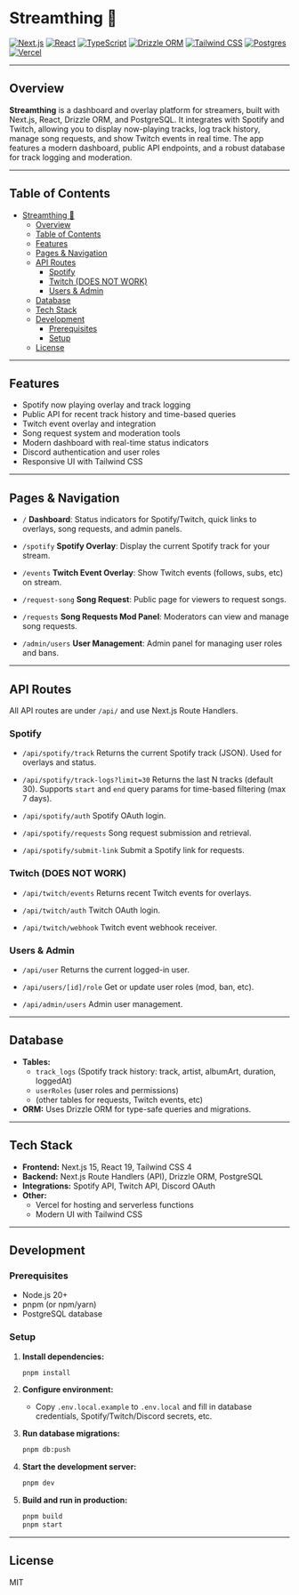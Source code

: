 # Streamthing 🎵

[![Next.js](https://img.shields.io/badge/Next.js-15-blue?logo=nextdotjs)](https://nextjs.org/)
[![React](https://img.shields.io/badge/React-19-blue?logo=react)](https://react.dev/)
[![TypeScript](https://img.shields.io/badge/TypeScript-5.8-blue?logo=typescript)](https://www.typescriptlang.org/)
[![Drizzle ORM](https://img.shields.io/badge/Drizzle%20ORM-0.41-blue?logo=drizzle)](https://orm.drizzle.team/)
[![Tailwind CSS](https://img.shields.io/badge/Tailwind_CSS-4.0-blue?logo=tailwindcss)](https://tailwindcss.com/)
[![Postgres](https://img.shields.io/badge/Postgres-3.4-blue?logo=postgresql)](https://www.postgresql.org/)
[![Vercel](https://img.shields.io/badge/Vercel-Hosting-black?logo=vercel)](https://vercel.com/)

---

## Overview

**Streamthing** is a dashboard and overlay platform for streamers, built with Next.js, React, Drizzle ORM, and PostgreSQL. It integrates with Spotify and Twitch, allowing you to display now-playing tracks, log track history, manage song requests, and show Twitch events in real time. The app features a modern dashboard, public API endpoints, and a robust database for track logging and moderation.

---

## Table of Contents

- [Streamthing 🎵](#streamthing-)
  - [Overview](#overview)
  - [Table of Contents](#table-of-contents)
  - [Features](#features)
  - [Pages \& Navigation](#pages--navigation)
  - [API Routes](#api-routes)
    - [Spotify](#spotify)
    - [Twitch (DOES NOT WORK)](#twitch-does-not-work)
    - [Users \& Admin](#users--admin)
  - [Database](#database)
  - [Tech Stack](#tech-stack)
  - [Development](#development)
    - [Prerequisites](#prerequisites)
    - [Setup](#setup)
  - [License](#license)

---

## Features

- Spotify now playing overlay and track logging
- Public API for recent track history and time-based queries
- Twitch event overlay and integration
- Song request system and moderation tools
- Modern dashboard with real-time status indicators
- Discord authentication and user roles
- Responsive UI with Tailwind CSS

---

## Pages & Navigation

- `/`
  **Dashboard**: Status indicators for Spotify/Twitch, quick links to overlays, song requests, and admin panels.

- `/spotify`
  **Spotify Overlay**: Display the current Spotify track for your stream.

- `/events`
  **Twitch Event Overlay**: Show Twitch events (follows, subs, etc) on stream.

- `/request-song`
  **Song Request**: Public page for viewers to request songs.

- `/requests`
  **Song Requests Mod Panel**: Moderators can view and manage song requests.

- `/admin/users`
  **User Management**: Admin panel for managing user roles and bans.

---

## API Routes

All API routes are under `/api/` and use Next.js Route Handlers.

### Spotify

- `/api/spotify/track`
  Returns the current Spotify track (JSON). Used for overlays and status.

- `/api/spotify/track-logs?limit=30`
  Returns the last N tracks (default 30). Supports `start` and `end` query params for time-based filtering (max 7 days).

- `/api/spotify/auth`
  Spotify OAuth login.

- `/api/spotify/requests`
  Song request submission and retrieval.

- `/api/spotify/submit-link`
  Submit a Spotify link for requests.

### Twitch (DOES NOT WORK)

- `/api/twitch/events`
  Returns recent Twitch events for overlays.

- `/api/twitch/auth`
  Twitch OAuth login.

- `/api/twitch/webhook`
  Twitch event webhook receiver.

### Users & Admin

- `/api/user`
  Returns the current logged-in user.

- `/api/users/[id]/role`
  Get or update user roles (mod, ban, etc).

- `/api/admin/users`
  Admin user management.

---

## Database

- **Tables:**
  - `track_logs` (Spotify track history: track, artist, albumArt, duration, loggedAt)
  - `userRoles` (user roles and permissions)
  - (other tables for requests, Twitch events, etc)
- **ORM:**
  Uses Drizzle ORM for type-safe queries and migrations.

---

## Tech Stack

- **Frontend:** Next.js 15, React 19, Tailwind CSS 4
- **Backend:** Next.js Route Handlers (API), Drizzle ORM, PostgreSQL
- **Integrations:** Spotify API, Twitch API, Discord OAuth
- **Other:**
  - Vercel for hosting and serverless functions
  - Modern UI with Tailwind CSS

---

## Development

### Prerequisites

- Node.js 20+
- pnpm (or npm/yarn)
- PostgreSQL database

### Setup

1. **Install dependencies:**
   ```sh
   pnpm install
   ```

2. **Configure environment:**
    - Copy `.env.local.example` to `.env.local` and fill in database credentials, Spotify/Twitch/Discord secrets, etc.

3. **Run database migrations:**
    ```sh
    pnpm db:push
    ```

4. **Start the development server:**
    ```sh
    pnpm dev
    ```

5. **Build and run in production:**
    ```sh
    pnpm build
    pnpm start
    ```

---

## License

MIT
